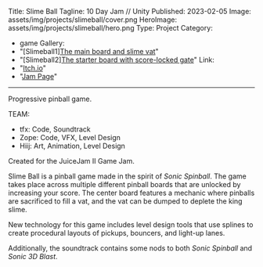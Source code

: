 ﻿Title: Slime Ball
Tagline: 10 Day Jam // Unity
Published: 2023-02-05
Image: assets/img/projects/slimeball/cover.png
HeroImage: assets/img/projects/slimeball/hero.png
Type: Project
Category:
- game
Gallery:
- "[Slimeball1][The main board and slime vat](assets/img/projects/slimeball/slimeball1.png)"
- "[Slimeball2][The starter board with score-locked gate](assets/img/projects/slimeball/slimeball2.png)"
Link:
- "[Itch.io](https://zoped.itch.io/slime-ball)"
- "[Jam Page](https://itch.io/jam/gdb-juice-jam-ii)"

---
Progressive pinball game.
  
TEAM:
- tfx: Code, Soundtrack
- Zope: Code, VFX, Level Design
- Hiij: Art, Animation, Level Design

Created for the JuiceJam II Game Jam.  

Slime Ball is a pinball game made in the spirit of _Sonic Spinball_.  The game takes place across multiple different pinball boards that are unlocked by increasing your score.  The center board features a mechanic where pinballs are sacrificed to fill a vat, and the vat can be dumped to deplete the king slime.  

New technology for this game includes level design tools that use splines to create procedural layouts of pickups, bouncers, and light-up lanes.

Additionally, the soundtrack contains some nods to both _Sonic Spinball_ and _Sonic 3D Blast_.